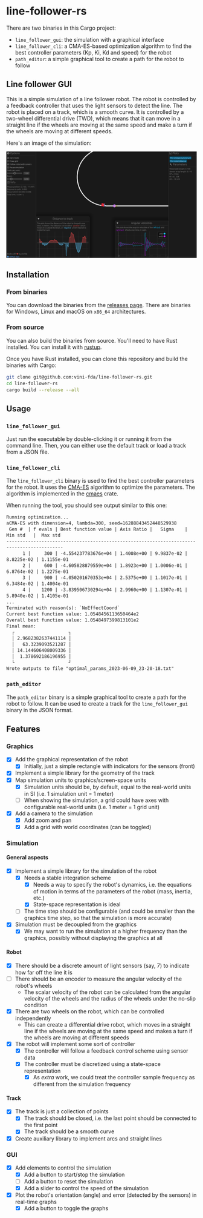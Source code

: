 # line-follower-rs

There are two binaries in this Cargo project:

- `line_follower_gui`: the simulation with a graphical interface
- `line_follower_cli`: a CMA-ES-based optimization algorithm to find the best controller parameters (Kp, Ki, Kd and speed) for the robot
- `path_editor`: a simple graphical tool to create a path for the robot to follow

## Line follower GUI

This is a simple simulation of a line follower robot. The robot is controlled by a feedback controller that uses the light sensors to detect the line. The robot is placed on a track, which is a smooth curve. It is controlled by a two-wheel differential drive (TWD), which means that it can move in a straight line if the wheels are moving at the same speed and make a turn if the wheels are moving at different speeds.

Here's an image of the simulation:

![Simulation](./images/simulation_gui.png)

## Installation

### From binaries

You can download the binaries from the [releases page](https://github.com/vini-fda/line-follower-rs/releases). There are binaries for Windows, Linux and macOS on `x86_64` architectures.

### From source

You can also build the binaries from source. You'll need to have Rust installed. You can install it with [rustup](https://rustup.rs/).

Once you have Rust installed, you can clone this repository and build the binaries with Cargo:

```bash
git clone git@github.com:vini-fda/line-follower-rs.git
cd line-follower-rs
cargo build --release --all
```

## Usage

### `line_follower_gui`

Just run the executable by double-clicking it or running it from the command line. Then, you can either use the default track or load a track from a JSON file.

### `line_follower_cli`

The `line_follower_cli` binary is used to find the best controller parameters for the robot. It uses the [CMA-ES](https://en.wikipedia.org/wiki/CMA-ES) algorithm to optimize the parameters. The algorithm is implemented in the [cmaes](https://github.com/pengowen123/cmaes) crate.

When running the tool, you should see output similar to this one:

```text
Running optimization...
aCMA-ES with dimension=4, lambda=300, seed=16288843452448529938
 Gen #  | f evals | Best function value | Axis Ratio |   Sigma    |  Min std   |  Max std
-------------------------------------------------------------------------------------------
      1 |     300 | -4.554237783676e+04 | 1.4008e+00 | 9.9837e-02 | 8.8225e-02 | 1.1155e-01
      2 |     600 | -4.605828879559e+04 | 1.8923e+00 | 1.0006e-01 | 6.8764e-02 | 1.2275e-01
      3 |     900 | -4.050201670353e+04 | 2.5375e+00 | 1.1017e-01 | 6.3484e-02 | 1.4004e-01
      4 |    1200 | -3.839506730294e+04 | 2.9960e+00 | 1.1307e-01 | 5.8940e-02 | 1.4105e-01
...
Terminated with reason(s): `NoEffectCoord`
Current best function value: 1.0548456113650464e2
Overall best function value: 1.0548497399813101e2
Final mean:
  ┌                    ┐
  │ 2.9682382637441114 │
  │   63.3239093521287 │
  │ 14.144606408009336 │
  │  1.378692186196955 │
  └                    ┘
Wrote outputs to file "optimal_params_2023-06-09_23-20-18.txt"
```

### `path_editor`

The `path_editor` binary is a simple graphical tool to create a path for the robot to follow. It can be used to create a track for the `line_follower_gui` binary in the JSON format.

## Features

### Graphics

- [x] Add the graphical representation of the robot
  - [x] Initially, just a simple rectangle with indicators for the sensors (front)
- [x] Implement a simple library for the geometry of the track
- [x] Map simulation units to graphics/screen-space units
  - [x] Simulation units should be, by default, equal to the real-world units in SI (i.e. 1 simulation unit = 1 meter)
  - [ ] When showing the simulation, a grid could have axes with configurable real-world units (i.e. 1 meter = 1 grid unit)
- [x] Add a camera to the simulation
  - [x] Add zoom and pan
  - [x] Add a grid with world coordinates (can be toggled)

### Simulation

#### General aspects

- [x] Implement a simple library for the simulation of the robot
  - [x] Needs a stable integration scheme
    - [x] Needs a way to specify the robot's dynamics, i.e. the equations of motion in terms of the parameters of the robot (mass, inertia, etc.)
    - [x] State-space representation is ideal
  - [ ] The time step should be configurable (and could be smaller than the graphics time step, so that the simulation is more accurate)
- [x] Simulation must be decoupled from the graphics
  - [x] We may want to run the simulation at a higher frequency than the graphics, possibly without displaying the graphics at all

#### Robot

- [x] There should be a discrete amount of light sensors (say, 7) to indicate how far off the line it is
- [ ] There should be an encoder to measure the angular velocity of the robot's wheels
  - The scalar velocity of the robot can be calculated from the angular velocity of the wheels and the radius of the wheels under the no-slip condition
- [x] There are two wheels on the robot, which can be controlled independently
  - This can create a differential drive robot, which moves in a straight line if the wheels are moving at the same speed and makes a turn if the wheels are moving at different speeds
- [x] The robot will implement some sort of controller
  - [x] The controller will follow a feedback control scheme using sensor data
  - [x] The controller must be discretized using a state-space representation
    - [x] As *extra* work, we could treat the controller sample frequency as different from the simulation frequency

#### Track

- [x] The track is just a collection of points
  - [x] The track should be closed, i.e. the last point should be connected to the first point
  - [x] The track should be a smooth curve
- [x] Create auxiliary library to implement arcs and straight lines

### GUI

- [x] Add elements to control the simulation
  - [x] Add a button to start/stop the simulation
  - [ ] Add a button to reset the simulation
  - [x] Add a slider to control the speed of the simulation
- [x] Plot the robot's orientation (angle) and error (detected by the sensors) in real-time graphs
  - [x] Add a button to toggle the graphs
